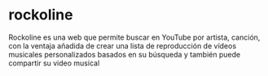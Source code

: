 rockoline
=========

Rockoline es una web  que  permite buscar en YouTube por artista, canción, con la ventaja añadida de crear una lista de reproducción de vídeos musicales personalizados basados en su búsqueda y  también puede compartir su video musical 
